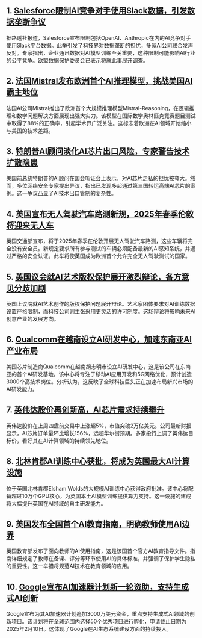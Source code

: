 ## 1. [Salesforce限制AI竞争对手使用Slack数据，引发数据垄断争议](https://www.reuters.com/technology/artificial-intelligence/)
   据路透社报道，Salesforce宣布限制包括OpenAI、Anthropic在内的AI竞争对手使用Slack平台数据。此举引发了科技界对数据垄断的担忧，多家AI公司联合发声反对。专家指出，企业通讯数据对AI模型训练至关重要，这种限制可能影响AI行业的公平竞争。欧盟数据保护委员会已表示将就此事展开调查。

## 2. [法国Mistral发布欧洲首个AI推理模型，挑战美国AI霸主地位](https://www.reuters.com/technology/artificial-intelligence/)
   法国AI公司Mistral推出了欧洲首个大规模推理模型Mistral-Reasoning，在逻辑推理和数学问题解决方面展现出强大实力。该模型在国际数学奥林匹克竞赛题目测试中取得了88%的正确率，引起学术界广泛关注。这标志着欧洲在AI领域开始缩小与美国的技术差距。

## 3. [特朗普AI顾问淡化AI芯片出口风险，专家警告技术扩散隐患](https://www.reuters.com/technology/artificial-intelligence/)
   美国前总统特朗普的AI顾问在国会听证会上表示，对AI芯片走私的担忧被夸大。然而，多位网络安全专家提出异议，指出已发现多起通过第三国转运高端AI芯片的案例。这一争议凸显了AI技术出口管制的复杂性。

## 4. [英国宣布无人驾驶汽车路测新规，2025年春季伦敦将迎来无人车](https://www.bbc.com/news/topics/ce1qrvleleqt)
   英国交通部宣布，将于2025年春季在伦敦开展无人驾驶汽车路测，这些车辆将完全没有安全员。新规定要求所有参与测试的车辆必须配备最新的AI感知系统，并通过严格的安全认证。此举将使英国成为欧洲首个允许完全无人驾驶测试的国家。

## 5. [英国议会就AI艺术版权保护展开激烈辩论，各方意见分歧加剧](https://www.bbc.com/news/topics/ce1qrvleleqt)
   英国上议院就AI艺术创作的版权保护问题展开辩论。艺术家团体要求对AI训练数据设置严格限制，而科技公司则主张采用更灵活的许可制度。这场辩论将影响未来AI创意产业的发展方向。

## 6. [Qualcomm在越南设立AI研发中心，加速东南亚AI产业布局](https://www.reuters.com/technology/artificial-intelligence/)
   美国芯片制造商Qualcomm在越南胡志明市设立AI研发中心，这是该公司在东南亚的首个AI研发基地。该中心将专注于移动AI应用开发和5G网络优化，预计创造3000个高技术岗位。分析认为，这反映了全球科技巨头正在加速布局新兴市场的AI研发能力。

## 7. [英伟达股价再创新高，AI芯片需求持续攀升](https://www.bbc.com/news/topics/ce1qrvleleqt)
   英伟达股价在上周四盘前交易中上涨超5%，市值突破2万亿美元。公司最新财报显示，AI芯片订单量环比增长156%，远超华尔街预期。多家投行上调了英伟达目标价，看好其在AI计算领域的持续领先地位。

## 8. [北林肯郡AI训练中心获批，将成为英国最大AI计算设施](https://www.bbc.com/news/topics/ce1qrvleleqt)
   位于英国北林肯郡Elsham Wolds的大规模AI训练中心获得政府批准。该中心将配备超过10万个GPU核心，为英国本土AI模型训练提供算力支持。这一设施的建成将大幅提升英国在AI领域的自主研发能力。

## 9. [英国发布全国首个AI教育指南，明确教师使用AI边界](https://www.bbc.com/news/topics/ce1qrvleleqt)
   英国教育部发布了面向教师的AI使用指南，这是该国首个官方AI教育指导文件。指南详细规定了教师在备课、评分等环节使用AI的具体标准，并强调了保护学生隐私的重要性。这一举措将规范AI技术在教育领域的应用。

## 10. [Google宣布AI加速器计划新一轮资助，支持生成式AI创新](https://blog.google/technology/ai/google-ai-updates-january-2025/)
   Google宣布为其AI加速器计划追加3000万美元资金，重点支持生成式AI领域的创新项目。该计划将在全球范围内选择50个优秀项目进行孵化，申请截止日期为2025年2月10日。这体现了Google在AI生态系统建设方面的持续投入。